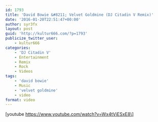 ```yaml
---
id: 1793
title: 'David Bowie &#8211; Velvet Goldmine (DJ Citadin V Remix)'
date: '2016-01-20T22:51:47+00:00'
author: syr3fx
layout: post
guid: 'http://kultur666.com/?p=1793'
publicize_twitter_user:
    - kultur666
categories:
    - 'DJ Citadin V'
    - Entertainment
    - Remix
    - Rock
    - Videos
tags:
    - 'david bowie'
    - Music
    - 'velvet goldmine'
    - video
format: video
---
```


\[youtube https://www.youtube.com/watch?v=Wx4tViESxE8\]